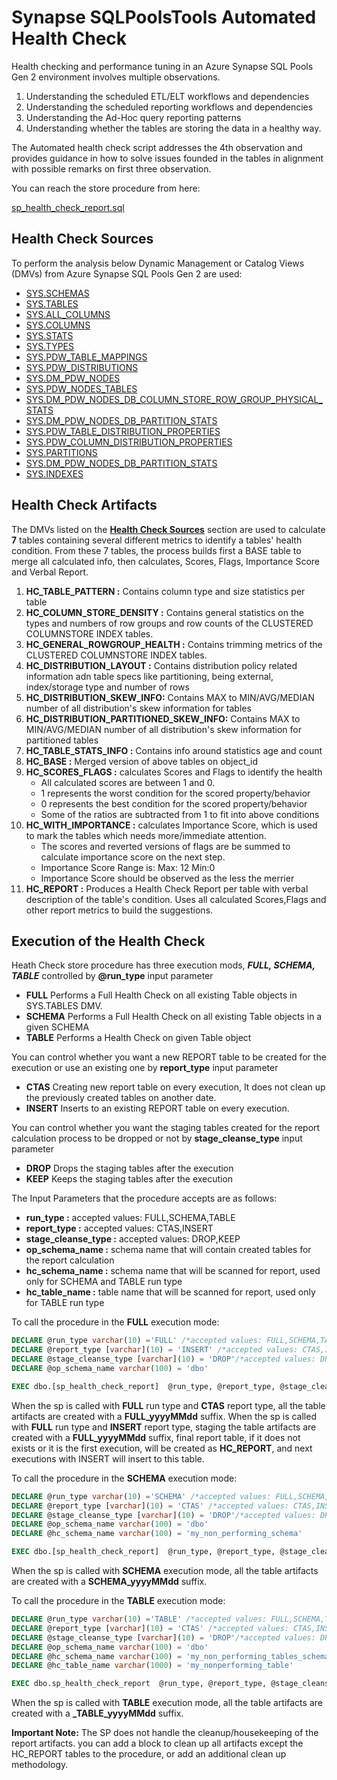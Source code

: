 # Synapse SQLPoolsTools Automated Health Check

Health checking and performance tuning in an Azure Synapse SQL Pools Gen 2 environment involves multiple observations.

1.  Understanding the scheduled ETL/ELT workflows and dependencies
1.  Understanding the scheduled reporting workflows and dependencies
1.  Understanding the Ad-Hoc query reporting patterns 
1.  Understanding whether the tables are  storing the data in a healthy way. 
 
 The Automated health check script addresses the 4th observation and provides guidance in how to solve issues founded in the tables in alignment with possible remarks on first three observation.

 
You can reach the store procedure from here:

[sp_health_check_report.sql](./sp_health_check_report.sql)

## Health Check Sources

To perform the analysis below Dynamic Management or Catalog Views (DMVs) from Azure Synapse SQL Pools Gen 2 are used:

* [SYS.SCHEMAS](https://docs.microsoft.com/en-us/sql/relational-databases/system-catalog-views/schemas-catalog-views-sys-schemas?view=sql-server-ver15)
* [SYS.TABLES](https://docs.microsoft.com/en-us/sql/relational-databases/system-catalog-views/sys-tables-transact-sql?view=sql-server-ver15)
* [SYS.ALL_COLUMNS](https://docs.microsoft.com/en-us/sql/relational-databases/system-catalog-views/sys-all-columns-transact-sql?view=sql-server-ver15)
* [SYS.COLUMNS](https://docs.microsoft.com/en-us/sql/relational-databases/system-catalog-views/sys-columns-transact-sql?view=sql-server-ver15)
* [SYS.STATS](https://docs.microsoft.com/en-us/sql/relational-databases/system-catalog-views/sys-stats-transact-sql?view=sql-server-ver15)
* [SYS.TYPES](https://docs.microsoft.com/en-us/sql/relational-databases/system-catalog-views/sys-types-transact-sql?view=sql-server-ver15)
* [SYS.PDW_TABLE_MAPPINGS](https://docs.microsoft.com/en-us/sql/relational-databases/system-catalog-views/sys-pdw-table-mappings-transact-sql?view=aps-pdw-2016-au7)
* [SYS.PDW_DISTRIBUTIONS](https://docs.microsoft.com/en-us/sql/relational-databases/system-catalog-views/sys-pdw-distributions-transact-sql?view=aps-pdw-2016-au7)
* [SYS.DM_PDW_NODES](https://docs.microsoft.com/en-us/sql/relational-databases/system-dynamic-management-views/sys-dm-pdw-nodes-transact-sql?view=aps-pdw-2016-au7)
* [SYS.PDW_NODES_TABLES](https://docs.microsoft.com/en-us/sql/relational-databases/system-catalog-views/sys-pdw-nodes-tables-transact-sql?view=aps-pdw-2016-au7)
* [SYS.DM_PDW_NODES_DB_COLUMN_STORE_ROW_GROUP_PHYSICAL_STATS](https://docs.microsoft.com/en-us/sql/relational-databases/system-dynamic-management-views/sys-dm-db-column-store-row-group-physical-stats-transact-sql?view=sql-server-ver15)
* [SYS.DM_PDW_NODES_DB_PARTITION_STATS](https://docs.microsoft.com/en-us/sql/relational-databases/system-dynamic-management-views/sys-dm-db-partition-stats-transact-sql?view=sql-server-ver15)
* [SYS.PDW_TABLE_DISTRIBUTION_PROPERTIES](https://docs.microsoft.com/en-us/sql/relational-databases/system-catalog-views/sys-pdw-table-distribution-properties-transact-sql?view=aps-pdw-2016-au7)
* [SYS.PDW_COLUMN_DISTRIBUTION_PROPERTIES](https://docs.microsoft.com/en-us/sql/relational-databases/system-catalog-views/sys-pdw-column-distribution-properties-transact-sql?view=aps-pdw-2016-au7)
* [SYS.PARTITIONS](https://docs.microsoft.com/en-us/sql/relational-databases/system-catalog-views/sys-partitions-transact-sql?view=sql-server-ver15)
* [SYS.DM_PDW_NODES_DB_PARTITION_STATS](https://learn.microsoft.com/en-us/sql/relational-databases/system-dynamic-management-views/sys-dm-db-partition-stats-transact-sql?toc=%2Fazure%2Fsynapse-analytics%2Fsql-data-warehouse%2Ftoc.json&bc=%2Fazure%2Fsynapse-analytics%2Fsql-data-warehouse%2Fbreadcrumb%2Ftoc.json&view=azure-sqldw-latest&preserve-view=true) 
* [SYS.INDEXES](https://docs.microsoft.com/en-us/sql/relational-databases/system-catalog-views/sys-indexes-transact-sql?view=sql-server-ver15)

## Health Check Artifacts

 The DMVs listed on the [**Health Check Sources**](./ReadMe.md#health-check-sources) section are used to calculate **7** tables containing several different metrics to identify a tables' health condition. From these 7 tables,
 the process builds first a BASE table to merge all calculated info, then calculates, Scores, Flags, Importance Score and Verbal Report.
 
1. **HC_TABLE_PATTERN :** Contains column type and size statistics per table 
1. **HC_COLUMN_STORE_DENSITY :** Contains general statistics on the types and numbers of row groups and row counts of the CLUSTERED COLUMNSTORE INDEX tables.
1. **HC_GENERAL_ROWGROUP_HEALTH :** Contains trimming metrics of the CLUSTERED COLUMNSTORE INDEX tables.
1. **HC_DISTRIBUTION_LAYOUT :** Contains distribution policy related information adn table specs like partitioning, being external, index/storage type and number of rows
1. **HC_DISTRIBUTION_SKEW_INFO:** Contains MAX to MIN/AVG/MEDIAN number of all distribution's skew information for tables
1. **HC_DISTRIBUTION_PARTITIONED_SKEW_INFO:** Contains MAX to MIN/AVG/MEDIAN number of all distribution's skew information for partitioned tables
1. **HC_TABLE_STATS_INFO :** Contains info around statistics age and count
1. **HC_BASE :** Merged version of above tables on object_id
1. **HC_SCORES_FLAGS :** calculates Scores and Flags to identify the health
    + All calculated scores are between 1 and 0. 
    + 1 represents the worst condition for the scored property/behavior
    + 0 represents the best condition for the scored property/behavior
    + Some of the ratios are subtracted from 1 to fit into above conditions
1. **HC_WITH_IMPORTANCE :** calculates Importance Score, which is used to mark the tables which needs more/immediate attention.
    + The scores and reverted versions of flags are be summed to calculate importance score on the next step.
    + Importance Score Range is:  Max: 12 Min:0
    + Importance Score should be observed as the less the merrier
1. **HC_REPORT :** Produces a Health Check Report per table with verbal description of the table's condition. Uses all calculated Scores,Flags and other report metrics to build the suggestions.

## Execution of the Health Check 
Heath Check store procedure has three execution mods, ***FULL, SCHEMA, TABLE*** controlled by **@run_type** input parameter
   * **FULL** Performs a Full Health Check on  all existing Table objects in SYS.TABLES DMV.
   * **SCHEMA** Performs a Full Health Check on all existing Table objects in a given SCHEMA
   * **TABLE** Performs a  Health Check on given Table object

You can control whether you want a new REPORT table to be created for the execution or use an existing one by **report_type** input parameter
   * **CTAS** Creating new report table on every execution, It does not clean up the previously created tables on another date.
   * **INSERT** Inserts to an existing REPORT table on every execution.

You can control whether you want the staging tables created for the report calculation process to be dropped or not by **stage_cleanse_type** input parameter
   * **DROP** Drops the staging tables after the execution 
   * **KEEP** Keeps the staging tables after the execution 

The Input Parameters that the procedure accepts are as follows:
* **run_type :** accepted values: FULL,SCHEMA,TABLE
* **report_type :**  accepted values: CTAS,INSERT
* **stage_cleanse_type :** accepted values: DROP,KEEP
* **op_schema_name :** schema name that will contain created tables for the report calculation
* **hc_schema_name :** schema name that will be scanned for report, used only for SCHEMA and TABLE run type
* **hc_table_name :** table name that will be scanned for report, used only for  TABLE run type

To call the procedure in the **FULL** execution mode:

```sql
DECLARE @run_type varchar(10) ='FULL' /*accepted values: FULL,SCHEMA,TABLE*/
DECLARE @report_type [varchar](10) = 'INSERT' /*accepted values: CTAS,INSERT*/
DECLARE @stage_cleanse_type [varchar](10) = 'DROP'/*accepted values: DROP,KEEP*/
DECLARE @op_schema_name varchar(100) = 'dbo'

EXEC dbo.[sp_health_check_report]  @run_type, @report_type, @stage_cleanse_type, @op_schema_name, NULL, NULL
```
When the sp is called with **FULL** run type and **CTAS** report type, all the table artifacts are created with a **FULL_yyyyMMdd** suffix.
When the sp is called with **FULL** run type and **INSERT** report type, staging the table artifacts are created with a **FULL_yyyyMMdd** suffix, final report table, if it does not exists or it is the first execution, will be created as **HC_REPORT**, and next executions with INSERT will insert to this table.

To call the procedure in the **SCHEMA** execution mode:

```sql
DECLARE @run_type varchar(10) ='SCHEMA' /*accepted values: FULL,SCHEMA,TABLE*/
DECLARE @report_type [varchar](10) = 'CTAS' /*accepted values: CTAS,INSERT*/
DECLARE @stage_cleanse_type [varchar](10) = 'DROP'/*accepted values: DROP,KEEP*/
DECLARE @op_schema_name varchar(100) = 'dbo'
DECLARE @hc_schema_name varchar(100) = 'my_non_performing_schema'

EXEC dbo.[sp_health_check_report]  @run_type, @report_type, @stage_cleanse_type, @op_schema_name, @hc_schema_name, NULL
```
When the sp is called with **SCHEMA** execution mode, all the table artifacts are created with a **SCHEMA_yyyyMMdd** suffix.

To call the procedure in the **TABLE** execution mode:

```sql
DECLARE @run_type varchar(10) ='TABLE' /*accepted values: FULL,SCHEMA,TABLE*/
DECLARE @report_type [varchar](10) = 'CTAS' /*accepted values: CTAS,INSERT*/
DECLARE @stage_cleanse_type [varchar](10) = 'DROP'/*accepted values: DROP,KEEP*/
DECLARE @op_schema_name varchar(100) = 'dbo'
DECLARE @hc_schema_name varchar(100) = 'my_non_performing_tables_schema'
DECLARE @hc_table_name varchar(1000) = 'my_nonperforming_table'

EXEC dbo.sp_health_check_report  @run_type, @report_type, @stage_cleanse_type, @op_schema_name, @hc_schema_name, @hc_table_name
```
When the sp is called with **TABLE** execution mode, all the table artifacts are created with a **_TABLE_yyyyMMdd** suffix.

**Important Note:** The SP does not handle the cleanup/housekeeping of the report artifacts.
you can add a block to clean up all artifacts except the HC_REPORT tables to the procedure, or add an additional clean up methodology.
